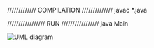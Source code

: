 ///////////// COMPILATION ////////////// 
javac *.java

///////////////// RUN ///////////////// 
java Main

<img src="Object-Oriented-Programming/Assignment2/src/uml.png" alt="UML diagram" title="UML diagram">
